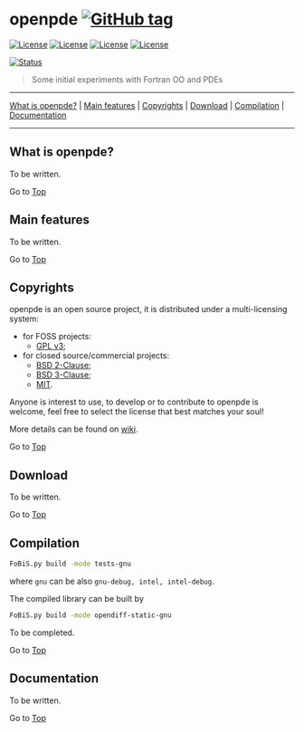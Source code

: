 <a name="top"></a>

# openpde [![GitHub tag](https://img.shields.io/github/tag/francescosalvadore/openpde.svg)]()

[![License](https://img.shields.io/badge/license-GNU%20GeneraL%20Public%20License%20v3%20,%20GPLv3-blue.svg)]()
[![License](https://img.shields.io/badge/license-BSD2-red.svg)]()
[![License](https://img.shields.io/badge/license-BSD3-red.svg)]()
[![License](https://img.shields.io/badge/license-MIT-red.svg)]()

[![Status](https://img.shields.io/badge/status-unstable-orange.svg)]()

> Some initial experiments with Fortran OO and PDEs

---

[What is openpde?](#what-is-openpde?) | [Main features](#main-features) | [Copyrights](#copyrights) | [Download](#download) | [Compilation](#compilation) | [Documentation](#documentation)

---

## What is openpde?

To be written.

Go to [Top](#top)

## Main features

To be written.

Go to [Top](#top)

## Copyrights

openpde is an open source project, it is distributed under a multi-licensing system:

+ for FOSS projects:
  - [GPL v3](http://www.gnu.org/licenses/gpl-3.0.html);
+ for closed source/commercial projects:
  - [BSD 2-Clause](http://opensource.org/licenses/BSD-2-Clause);
  - [BSD 3-Clause](http://opensource.org/licenses/BSD-3-Clause);
  - [MIT](http://opensource.org/licenses/MIT).

Anyone is interest to use, to develop or to contribute to openpde is welcome, feel free to select the license that best matches your soul!

More details can be found on [wiki](https://github.com/francescosalvadore/openpde/wiki/Copyrights).

Go to [Top](#top)

## Download

To be written.

Go to [Top](#top)

## Compilation
```bash
FoBiS.py build -mode tests-gnu
```
where `gnu` can be also `gnu-debug, intel, intel-debug`.

The compiled library can be built by

```bash
FoBiS.py build -mode opendiff-static-gnu
```

To be completed.

Go to [Top](#top)

## Documentation

To be written.

Go to [Top](#top)
